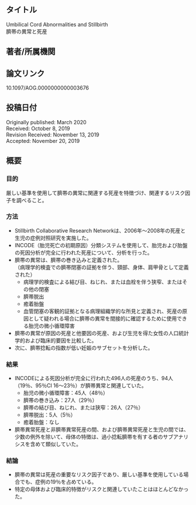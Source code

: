 ## タイトル
Umbilical Cord Abnormalities and Stillbirth  
臍帯の異常と死産

## 著者/所属機関

## 論文リンク
10.1097/AOG.0000000000003676

## 投稿日付
Originally published: March 2020  
Received: October 8, 2019  
Revision Received: November 13, 2019  
Accepted: November 20, 2019

## 概要
### 目的
厳しい基準を使用して臍帯の異常に関連する死産を特徴づけ、関連するリスク因子を調べること。

### 方法
* Stillbirth Collaborative Research Networkは、2006年～2008年の死産と生児の症例対照研究を実施した。
* INCODE（胎児死亡の初期原因）分類システムを使用して、胎児および胎盤の死因分析が完全に行われた死産について、分析を行った。
* 臍帯の異常は、臍帯の巻き込みと定義された。  
  （病理学的検査での臍帯閉塞の証拠を伴う、頸部、身体、肩甲骨として定義された）
  * 病理学的検査による結び目、ねじれ、または血栓を伴う狭窄、またはその他の閉塞
  * 臍帯脱出
  * 癒着胎盤
  * 血管閉塞の客観的証拠となる病理組織学的な所見と定義され、死産の原因として疑われる場合に臍帯の異常を間接的に確認するために使用できる胎児の微小循環障害
* 臍帯の異常が原因の死産と他要因の死産、および生児を得た女性の人口統計学的および臨床的要因を比較した。
* 次に、臍帯捻転の指数が低い妊娠のサブセットを分析した。

### 結果
* INCODEによる死因分析が完全に行われた496人の死産のうち、94人（19％、95％CI 16〜23％）が臍帯異常と関連していた。
  * 胎児の微小循環障害：45人（48％）
  * 臍帯の巻き込み：27人（29％）
  * 臍帯の結び目、ねじれ、または狭窄：26人（27％）
  * 臍帯脱出：5人（5％）
  * 癒着胎盤：なし
* 臍帯異常死産と非臍帯異常死産の間、および臍帯異常死産と生児の間では、少数の例外を除いて、母体の特徴は、過小捻転臍帯を有する者のサブアナリシスを含めて類似していた。

### 結論
* 臍帯の異常は死産の重要なリスク因子であり、厳しい基準を使用している場合でも、症例の19％を占めている。
* 特定の母体および臨床的特徴がリスクと関連していたことはほとんどなかった。
